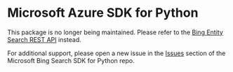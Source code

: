 # Microsoft Azure SDK for Python

This package is no longer being maintained. Please refer to the [Bing Entity Search REST API](https://learn.microsoft.com/bing/search-apis/bing-entity-search/quickstarts/rest/python) instead.

For additional support, please open a new issue in the [Issues](https://github.com/microsoft/bing-search-sdk-for-python/issues) section of the Microsoft Bing Search SDK for Python repo.
